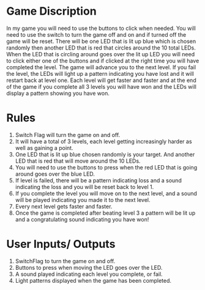 # Game Discription
In my game you will need to use the buttons to click when needed. You will need to use the switch to turn the game off and on and if turned off the game will be reset. There will be one LED that is lit up blue which is chosen randomly then another LED that is red that circles around the 10 total LEDs. When the LED that is circling around goes over the lit up LED you will need to click either one of the buttons and if clicked at the right time you will have completed the level. The game will advance you to the next level. If you fail the level, the LEDs will light up a pattern indicating you have lost and it will restart back at level one. Each level will get faster and faster and at the end of the game if you complete all 3 levels you will have won and the LEDs will display a pattern showing you have won.

# Rules
1. Switch Flag will turn the game on and off.
2. It will have a total of 3 levels, each level getting increasingly harder as well as gaining a point.
3. One LED that is lit up blue chosen randomly is your target. And another LED that is red that will move around the 10 LEDs.
4. You will need to use the buttons to press when the red LED that is going around goes over the blue LED.
5. If level is failed, there will be a pattern indicating loss and a sound indicating the loss and you will be reset back to level 1.
6. If you complete the level you will move on to the next level, and a sound will be played indicating you made it to the next level.
7. Every next level gets faster and faster.
8. Once the game is completed after beating level 3 a pattern will be lit up and a congratulating sound indicating you have won!

# User Inputs/ Outputs
1. SwitchFlag to turn the game on and off.
2. Buttons to press when moving the LED goes over the LED.
4. A sound played indicating each level you complete, or fail.
5. Light patterns displayed when the game has been completed.
